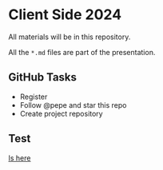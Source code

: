 # Client Side 2024

All materials will be in this repository.

All the `*.md` files are part of the presentation.

## GitHub Tasks

* Register
* Follow @pepe and star this repo
* Create project repository

## Test

[Is here](https://forms.gle/YACKvn7PyovgPUGy5)